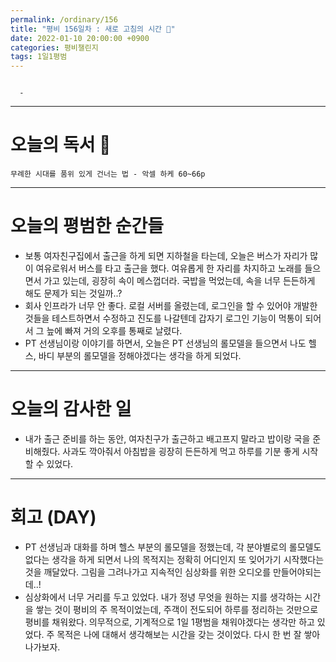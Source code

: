 ```yaml
---
permalink: /ordinary/156
title: "평비 156일차 : 새로 고침의 시간 🔄"
date: 2022-01-10 20:00:00 +0900
categories: 평비챌린지
tags: 1일1평범
---
```

```

  - 
```

---
# 오늘의 독서 📕
`무례한 시대를 품위 있게 건너는 법 - 악셀 하케 60~66p`  

---
# 오늘의 평범한 순간들
- 보통 여자친구집에서 출근을 하게 되면 지하철을 타는데, 오늘은 버스가 자리가 많이 여유로워서 버스를 타고 출근을 했다. 여유롭게 한 자리를 차지하고 노래를 들으면서 가고 있는데, 굉장히 속이 메스껍더라. 국밥을 먹었는데, 속을 너무 든든하게 해도 문제가 되는 것일까..?
- 회사 인프라가 너무 안 좋다. 로컬 서버를 올렸는데, 로그인을 할 수 있어야 개발한 것들을 테스트하면서 수정하고 진도를 나갈텐데 갑자기 로그인 기능이 먹통이 되어서 그 늪에 빠져 거의 오후를 통째로 날렸다.
- PT 선생님이랑 이야기를 하면서, 오늘은 PT 선생님의 롤모델을 들으면서 나도 헬스, 바디 부분의 롤모델을 정해야겠다는 생각을 하게 되었다.

---
# 오늘의 감사한 일
- 내가 출근 준비를 하는 동안, 여자친구가 출근하고 배고프지 말라고 밥이랑 국을 준비해줬다. 사과도 깍아줘서 아침밥을 굉장히 든든하게 먹고 하루를 기분 좋게 시작할 수 있었다.

---
# 회고 (DAY)
- PT 선생님과 대화를 하며 헬스 부분의 롤모델을 정했는데, 각 분야별로의 롤모델도 없다는 생각을 하게 되면서 나의 목적지는 정확히 어디인지 또 잊어가기 시작했다는 것을 깨달았다. 그림을 그려나가고 지속적인 심상화를 위한 오디오를 만들어야되는데..!
- 심상화에서 너무 거리를 두고 있었다. 내가 정녕 무엇을 원하는 지를 생각하는 시간을 쌓는 것이 평비의 주 목적이었는데, 주객이 전도되어 하루를 정리하는 것만으로 평비를 채워왔다. 의무적으로, 기계적으로 1일 1평범을 채워야겠다는 생각만 하고 있었다. 주 목적은 나에 대해서 생각해보는 시간을 갖는 것이었다. 다시 한 번 잘 쌓아 나가보자.